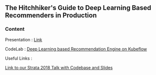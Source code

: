 ## The Hitchhiker's Guide to Deep Learning Based Recommenders in Production

### Content

Presentation : [Link](https://meabhishekkumar.github.io/deep-learning-production/presentation.pdf)

CodeLab : [Deep Learning based Recommendation Engine on Kubeflow](https://meabhishekkumar.github.io/deep-learning-production/codelabs/01-kubeflow-setup/index.html)

Useful Links :

[Link to our Strata 2018 Talk with Codebase and Slides](https://github.com/meabhishekkumar/strata-conference-ca-2018)


